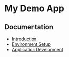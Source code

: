 # My Demo App
## Documentation
- [Introduction](docs/01-introduction.md)
- [Environment Setup](docs/02-environment-setup.md)
- [Application Development](docs/03-application-development.md)
